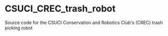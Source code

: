 # CSUCI_CREC_trash_robot
Source code for the CSUCI Conservation and Robotics Club's (CREC) trash picking robot
